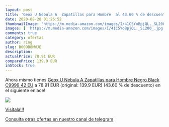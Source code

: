 ```yaml
---
layout: post
title: 'Geox U Nebula A  Zapatillas para Hombre  al 43.60 % de descuento'
date: 2020-08-28 01:26:52
thumbnailImage: 'https://m.media-amazon.com/images/I/41C5YoBpjQL._SL200_.jpg'
images: [ 'https://m.media-amazon.com/images/I/41C5YoBpjQL._SL200_.jpg' ]
comments: true
category: ofertas
author: ring
slug: B00OB8MWJE
description:
actualPrice: 78.91 EUR
comparePrice: 139.9 EUR
inStock: true
---
```


Ahora mismo tienes [Geox U Nebula A  Zapatillas para Hombre  Negro  Black C9999   42 EU](https://www.amazon.com/dp/B00OB8MWJE/?tag=redken08-20) a 78.91 EUR (original: 139.9 EUR) (43.60 %  de descuento) en el siguiente enlace!

[![](https://m.media-amazon.com/images/I/41C5YoBpjQL._SL200_.jpg)](https://www.amazon.com/dp/B00OB8MWJE/?tag=redken08-20)

[Visítala!!!](https://www.amazon.com/dp/B00OB8MWJE/?tag=redken08-20)

[Consulta otras ofertas en nuestro canal de telegram](https://t.me/s/ofertas25)
